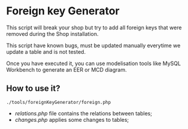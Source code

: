 # Foreign key Generator

This script will break your shop but try to add all foreign keys that were
removed during the Shop installation.

This script have known bugs, must be updated manually everytime we update a table and is not tested.

Once you have executed it, you can use modelisation tools like MySQL Workbench to generate an EER or MCD diagram.

## How to use it?

```
./tools/foreignKeyGenerator/foreign.php
```

* *relations.php* file contains the relations between tables;
* *changes.php* applies some changes to tables;
